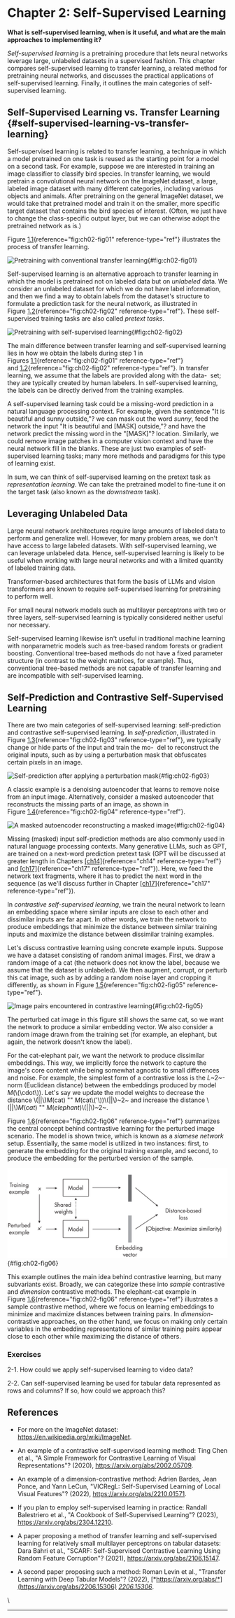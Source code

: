 







# Chapter 2: Self-Supervised Learning [](#chapter-2-self-supervised-learning)



**What is self-supervised learning, when is it useful, and what are the
main approaches to implementing it?**

*Self-supervised learning* is a pretraining procedure that lets neural
networks leverage large, unlabeled datasets in a supervised fashion.
This chapter compares self-supervised learning to transfer learning, a
related method for pretraining neural networks, and discusses the
practical applications of self-supervised learning. Finally, it outlines
the main categories of self-supervised learning.

## Self-Supervised Learning vs. Transfer Learning [](#self-supervised-learning-vs-transfer-learning) {#self-supervised-learning-vs-transfer-learning}

Self-supervised learning is related to transfer learning, a technique in
which a model pretrained on one task is reused as the starting point for
a model on a second task. For example, suppose we are interested in
training an image classifier to classify bird species. In transfer
learning, we would pretrain a convolutional neural network on the
ImageNet dataset, a large, labeled image dataset with many different
categories, including various objects and animals. After pretraining on
the general ImageNet dataset, we would take that pretrained model and
train it on the smaller, more specific target dataset that contains the
bird species of interest. (Often, we just have to change the
class-specific output layer, but we can otherwise adopt the pretrained
network as is.)

Figure [1.1](#fig:ch02-fig01){reference="fig:ch02-fig01"
reference-type="ref"} illustrates the process of transfer learning.

![Pretraining with conventional transfer
learning](../images/ch02-fig01.png){#fig:ch02-fig01}

Self-supervised learning is an alternative approach to transfer learning
in which the model is pretrained not on labeled data but on *unlabeled*
data. We consider an unlabeled dataset for which we do not have label
information, and then we find a way to obtain labels from the
dataset's structure to formulate a prediction task for the neural
network, as illustrated in
Figure [1.2](#fig:ch02-fig02){reference="fig:ch02-fig02"
reference-type="ref"}. These self-supervised training tasks are also
called *pretext tasks*.

![Pretraining with self-supervised
learning](../images/ch02-fig02.png){#fig:ch02-fig02}

The main difference between transfer learning and self-supervised
learning lies in how we obtain the labels during step 1 in
Figures [1.1](#fig:ch02-fig01){reference="fig:ch02-fig01"
reference-type="ref"}
and [1.2](#fig:ch02-fig02){reference="fig:ch02-fig02"
reference-type="ref"}. In transfer learning, we assume that the labels
are provided along with the data-  set; they are typically created
by human labelers. In self-supervised learning, the labels can be
directly derived from the training examples.

A self-supervised learning task could be a missing-word prediction in a
natural language processing context. For example, given the sentence
"It is beautiful and sunny outside,"? we can mask out the word
*sunny*, feed the network the input "It is beautiful and \[MASK\]
outside,"? and have the network predict the missing word in the
"\[MASK\]"? location. Similarly, we could remove image patches in a
computer vision context and have the neural network fill in the blanks.
These are just two examples of self-supervised learning tasks; many more
methods and paradigms for this type of learning exist.

In sum, we can think of self-supervised learning on the pretext task as
*representation learning*. We can take the pretrained model to fine-tune
it on the target task (also known as the *downstream* task).

## Leveraging Unlabeled Data [](#leveraging-unlabeled-data)

Large neural network architectures require large amounts of labeled data
to perform and generalize well. However, for many problem areas, we
don't have access to large labeled datasets. With self-supervised
learning, we can leverage unlabeled data. Hence, self-supervised
learning is likely to be useful when working with large neural networks
and with a limited quantity of labeled training data.

Transformer-based architectures that form the basis of LLMs and vision
transformers are known to require self-supervised learning for
pretraining to perform well.

For small neural network models such as multilayer perceptrons with two
or three layers, self-supervised learning is typically considered
neither useful nor necessary.

Self-supervised learning likewise isn't useful in traditional machine
learning with nonparametric models such as tree-based random forests or
gradient boosting. Conventional tree-based methods do not have a fixed
parameter structure (in contrast to the weight matrices, for example).
Thus, conventional tree-based methods are not capable of transfer
learning and are incompatible with self-supervised learning.

## Self-Prediction and Contrastive Self-Supervised Learning [](#self-prediction-and-contrastive-self-supervised-learning)

There are two main categories of self-supervised learning:
self-prediction and contrastive self-supervised learning. In
*self-prediction*, illustrated in
Figure [1.3](#fig:ch02-fig03){reference="fig:ch02-fig03"
reference-type="ref"}, we typically change or hide parts of the input
and train the mo-  del to reconstruct the original inputs, such as by
using a perturbation mask that obfuscates certain pixels in an image.

![Self-prediction after applying a\
perturbation mask](../images/ch02-fig03.png){#fig:ch02-fig03}

A classic example is a denoising autoencoder that learns to remove noise
from an input image. Alternatively, consider a masked autoencoder that
reconstructs the missing parts of an image, as shown in
Figure [1.4](#fig:ch02-fig04){reference="fig:ch02-fig04"
reference-type="ref"}.

![A masked autoencoder reconstructing a masked
image](../images/ch02-fig04.png){#fig:ch02-fig04}

Missing (masked) input self-prediction methods are also commonly used in
natural language processing contexts. Many generative LLMs, such as GPT,
are trained on a next-word prediction pretext task (GPT will be
discussed at greater length in
Chapters [\[ch14\]](../ch14){reference="ch14" reference-type="ref"}
and [\[ch17\]](../ch17){reference="ch17" reference-type="ref"}). Here,
we feed the network text fragments, where it has to predict the next
word in the sequence (as we'll discuss further in
Chapter [\[ch17\]](../ch17){reference="ch17" reference-type="ref"}).

In *contrastive self-supervised learning*, we train the neural network
to learn an embedding space where similar inputs are close to each other
and dissimilar inputs are far apart. In other words, we train the
network to produce embeddings that minimize the distance between similar
training inputs and maximize the distance between dissimilar training
examples.

Let's discuss contrastive learning using concrete example inputs.
Suppose we have a dataset consisting of random animal images. First, we
draw a random image of a cat (the network does not know the label,
because we assume that the dataset is unlabeled). We then augment,
corrupt, or perturb this cat image, such as by adding a random noise
layer and cropping it differently, as shown in
Figure [1.5](#fig:ch02-fig05){reference="fig:ch02-fig05"
reference-type="ref"}.

![Image pairs encountered in contrastive
learning](../images/ch02-fig05.png){#fig:ch02-fig05}

The perturbed cat image in this figure still shows the same cat, so we
want the network to produce a similar embedding vector. We also consider
a random image drawn from the training set (for example, an elephant,
but again, the network doesn't know the label).

For the cat-elephant pair, we want the network to produce dissimilar
embeddings. This way, we implicitly force the network to capture the
image's core content while being somewhat agnostic to small
differences and noise. For example, the simplest form of a contrastive
loss is the *L*~2~-norm (Euclidean distance) between the embeddings
produced by model *M*(\\(\\cdot\\)). Let's say we update the model
weights to decrease the distance \\(\|\|\\)*M*(cat) ""
*M*(cat\\(\'\\))\\(\|\|\\)~2~ and increase the distance
\\(\|\|\\)*M*(*cat*) "" *M*(*elephant*)\\(\|\|\\)~2~.

Figure [1.6](#fig:ch02-fig06){reference="fig:ch02-fig06"
reference-type="ref"} summarizes the central concept behind contrastive
learning for the perturbed image scenario. The model is shown twice,
which is known as a *siamese network* setup. Essentially, the same model
is utilized in two instances: first, to generate the embedding for the
original training example, and second, to produce the embedding for the
perturbed version of the sample.

![Contrastive learning](../images/ch02-fig06.png){#fig:ch02-fig06}

This example outlines the main idea behind contrastive learning, but
many subvariants exist. Broadly, we can categorize these into *sample*
contrastive and *dimension* contrastive methods. The elephant-cat
example in Figure [1.6](#fig:ch02-fig06){reference="fig:ch02-fig06"
reference-type="ref"} illustrates a sample contrastive method, where we
focus on learning embeddings to minimize and maximize distances between
training pairs. In *dimension*-contrastive approaches, on the other
hand, we focus on making only certain variables in the embedding
representations of similar training pairs appear close to each other
while maximizing the distance of others.

### Exercises [](#exercises)

2-1. How could we apply self-supervised learning to video data?

2-2. Can self-supervised learning be used for tabular data represented
as rows and columns? If so, how could we approach this?

## References [](#references)

- For more on the ImageNet dataset:
  <https://en.wikipedia.org/wiki/ImageNet>.

- An example of a contrastive self-supervised learning method: Ting Chen
  et al., "A Simple Framework for Contrastive Learning of Visual
  Representations"? (2020), <https://arxiv.org/abs/2002.05709>.

- An example of a dimension-contrastive method: Adrien Bardes, Jean
  Ponce, and Yann LeCun, "VICRegL: Self-Supervised Learning of Local
  Visual Features"? (2022), <https://arxiv.org/abs/2210.01571>.

- If you plan to employ self-supervised learning in practice: Randall
  Balestriero et al., "A Cookbook of Self-Supervised Learning"?
  (2023), <https://arxiv.org/abs/2304.12210>.

- A paper proposing a method of transfer learning and self-supervised
  learning for relatively small multilayer perceptrons on tabular
  datasets: Dara Bahri et al., "SCARF: Self-Supervised Contrastive
  Learning Using Random Feature Corruption"? (2021),
  <https://arxiv.org/abs/2106.15147>.

- A second paper proposing such a method: Roman Levin et al.,
  "Transfer Learning with Deep Tabular Models"? (2022),
  [*https://arxiv.org/abs/*](https://arxiv.org/abs/2206.15306)
  [*2206.15306*](https://arxiv.org/abs/2206.15306).

\

------------------------------------------------------------------------

